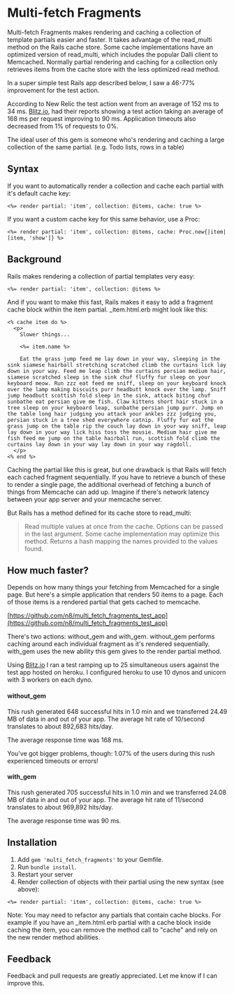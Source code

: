 Multi-fetch Fragments
===========

Multi-fetch Fragments makes rendering and caching a collection of template partials easier and faster. It takes advantage of the read_multi method on the Rails cache store. Some cache implementations have an optimized version of read_multi, which includes the popular Dalli client to Memcached. Normally partial rendering and caching for a collection only retrieves items from the cache store with the less optimized read method.

In a super simple test Rails app described below, I saw a 46-77% improvement for the test action. 

According to New Relic the test action went from an average of 152 ms to 34 ms. [Blitz.io](http://blitz.io), had their reports showing a test action taking an average of 168 ms per request improving to 90 ms. Application timeouts also decreased from 1% of requests to 0%. 

The ideal user of this gem is someone who's rendering and caching a large collection of the same partial. (e.g. Todo lists, rows in a table)

## Syntax

If you want to automatically render a collection and cache each partial with it's default cache key: 

```
<%= render partial: 'item', collection: @items, cache: true %>
```

If you want a custom cache key for this same behavior, use a Proc: 

```
<%= render partial: 'item', collection: @items, cache: Proc.new{|item| [item, 'show']} %>
```

## Background

Rails makes rendering a collection of partial templates very easy: 

```
<%= render partial: 'item', collection: @items %>
```

And if you want to make this fast, Rails makes it easy to add a fragment cache block within the item partial. _item.html.erb might look like this: 

```
<% cache item do %>
  <p>
    Slower things...

    <%= item.name %>

    Eat the grass jump feed me lay down in your way, sleeping in the sink siamese hairball stretching scratched climb the curtains lick lay down in your way. Feed me leap climb the curtains persian medium hair, siamese scratched sleep in the sink chuf fluffy fur sleep on your keyboard meow. Run zzz eat feed me sniff, sleep on your keyboard knock over the lamp making biscuits purr headbutt knock over the lamp. Sniff jump headbutt scottish fold sleep in the sink, attack biting chuf sunbathe eat persian give me fish. Claw kittens short hair stuck in a tree sleep on your keyboard leap, sunbathe persian jump purr. Jump on the table long hair judging you attack your ankles zzz judging you, persian stuck in a tree shed everywhere catnip. Fluffy fur eat the grass jump on the table rip the couch lay down in your way sniff, leap lay down in your way lick hiss toss the mousie. Medium hair give me fish feed me jump on the table hairball run, scottish fold climb the curtains lay down in your way lay down in your way ragdoll.
  </p>
<% end %>

```

Caching the partial like this is great, but one drawback is that Rails will fetch each cached fragment sequentially. If you have to retrieve a bunch of these to render a single page, the additional overhead of fetching a bunch of things from Memcache can add up. Imagine if there's network latency between your app server and your memcache server. 

But Rails has a method defined for its cache store to read_multi: 

> Read multiple values at once from the cache. Options can be passed in the last argument. 
Some cache implementation may optimize this method. 
Returns a hash mapping the names provided to the values found.


How much faster?
-----------------------------

Depends on how many things your fetching from Memcached for a single page. But here's a simple application that renders 50 items to a page. Each of those items is a rendered partial that gets cached to memcache. 

[https://github.com/n8/multi_fetch_fragments_test_app](https://github.com/n8/multi_fetch_fragments_test_app)

There's two actions: without_gem and with_gem. without_gem performs caching around each individual fragment as it's rendered sequentially. with_gem uses the new ability this gem gives to the render partial method. 

Using [Blitz.io](http://blitz.io) I ran a test ramping up to 25 simultaneous users against the test app hosted on heroku. I configured heroku to use 10 dynos and unicorn with 3 workers on each dyno.


#### without_gem

This rush generated 648 successful hits in 1.0 min and we transferred 24.49 MB of data in and out of your app. The average hit rate of 10/second translates to about 892,683 hits/day.

The average response time was 168 ms.

You've got bigger problems, though: 1.07% of the users during this rush experienced timeouts or errors!

#### with_gem

This rush generated 705 successful hits in 1.0 min and we transferred 24.08 MB of data in and out of your app. The average hit rate of 11/second translates to about 969,892 hits/day.

The average response time was 90 ms.


Installation
------------

1. Add `gem 'multi_fetch_fragments'` to your Gemfile.
2. Run `bundle install`.
3. Restart your server 
4. Render collection of objects with their partial using the new syntax (see above): 

```
<%= render partial: 'item', collection: @items, cache: true %>
```

Note: You may need to refactor any partials that contain cache blocks. For example if you have an _item.html.erb partial with a cache block inside caching the item, you can remove the method call to "cache" and rely on the new render method abilities.


Feedback
--------

Feedback and pull requests are greatly appreciated. Let me know if I can improve this.

